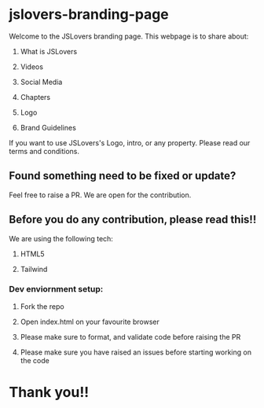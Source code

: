 # jslovers-branding-page

Welcome to the JSLovers branding page. This webpage is to share about:

1. What is JSLovers

2. Videos

3. Social Media

4. Chapters

5. Logo

6. Brand Guidelines


If you want to use JSLovers's Logo, intro, or any property. Please read our terms and conditions.

## Found something need to be fixed or update?

Feel free to raise a PR. We are open for the contribution.

## Before you do any contribution, please read this!!

We are using the following tech:

1. HTML5 

2. Tailwind

### Dev enviornment setup:

1. Fork the repo

2. Open index.html on your favourite browser

3. Please make sure to format, and validate code before raising the PR

4. Please make sure you have raised an issues before starting working on the code

# Thank you!!